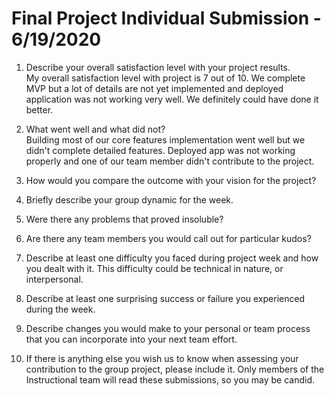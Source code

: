 # Final Project Individual Submission - 6/19/2020

1. Describe your overall satisfaction level with your project results.  
   My overall satisfaction level with project is 7 out of 10. We complete MVP but a lot of details are not yet implemented and deployed application was not working very well. We definitely could have done it better.

2. What went well and what did not?  
   Building most of our core features implementation went well but we didn't complete detailed features. Deployed app was not working properly and one of our team member didn't contribute to the project.
3. How would you compare the outcome with your vision for the project?

4. Briefly describe your group dynamic for the week.

5. Were there any problems that proved insoluble?

6. Are there any team members you would call out for particular kudos?

7. Describe at least one difficulty you faced during project week and how you dealt with it. This difficulty could be technical in nature, or interpersonal.

8. Describe at least one surprising success or failure you experienced during the week.

9. Describe changes you would make to your personal or team process that you can incorporate into your next team effort.

10. If there is anything else you wish us to know when assessing your contribution to the group project, please include it. Only members of the Instructional team will read these submissions, so you may be candid.
